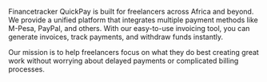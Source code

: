 Financetracker
QuickPay is built for freelancers across Africa and beyond. We provide a unified platform that integrates multiple payment methods like M-Pesa, PayPal, and others. With our easy-to-use invoicing tool, you can generate invoices, track payments, and withdraw funds instantly.

Our mission is to help freelancers focus on what they do best creating great work without worrying about delayed payments or complicated billing processes.